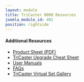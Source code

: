 ```yaml
---
layout: module
title: TriCaster 8000 Resources
joomla_module_id: 491
position: rightside
---
```

<h4>Additional Resources</h4>
<ul class="joomla-nav arrow-nav">
	<li><a href="/images/pro-line/US_one_sheets/TriCaster_8000_onesheet_US.pdf">Product Sheet (PDF)</a></li>
	<li><a href="/images/pro-line/TriCaster-Upgrade-Cheat-Sheet.pdf">TriCaster Upgrade Cheat Sheet</a></li>
	<li><a href="http://new.tk/Manual-TriCaster-ProLine">User Manuals</a></li>
	<li><a href="support/overview/312-faq-tricaster.html">FAQs</a></li>
	<li><a href="index.php?option=com_content&amp;view=article&amp;id=1177&amp;Itemid=1157">TriCaster Virtual Set Gallery</a></li>
</ul>
